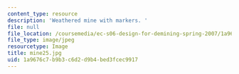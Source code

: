 ```yaml
---
content_type: resource
description: 'Weathered mine with markers. '
file: null
file_location: /coursemedia/ec-s06-design-for-demining-spring-2007/1a9676c7b9b3c6d2d9b4bed3fcec9917_mine25.jpg
file_type: image/jpeg
resourcetype: Image
title: mine25.jpg
uid: 1a9676c7-b9b3-c6d2-d9b4-bed3fcec9917
---
```


